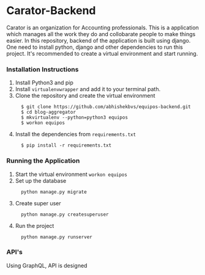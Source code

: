 # Carator-Backend
Carator is an organization for Accounting professionals. This is a application which manages all the work they do and collobarate people to make things easier. In this repository, backend of the application is built using django. One need to install python, django and other dependencies to run this project. It's recommended to create a virtual environment and start running.

### Installation Instructions
1. Install Python3 and pip
2. Install `virtualenvwrapper` and add it to your terminal path.
3. Clone the repository and create the virtual environment
    ```
      $ git clone https://github.com/abhishekbvs/equipos-backend.git
      $ cd blog-aggregator
      $ mkvirtualenv --python=python3 equipos
      $ workon equipos
    ```
4. Install the dependencies from `requirements.txt`
    ```
      $ pip install -r requirements.txt
    ```
### Running the Application
1. Start the virtual environment `workon equipos`
2. Set up the database
    ```
      python manage.py migrate
    ````
3. Create super user
    ```
      python manage.py createsuperuser
    ```
4. Run the project
    ```
      python manage.py runserver
    ```
### API's
Using GraphQL, API is designed
